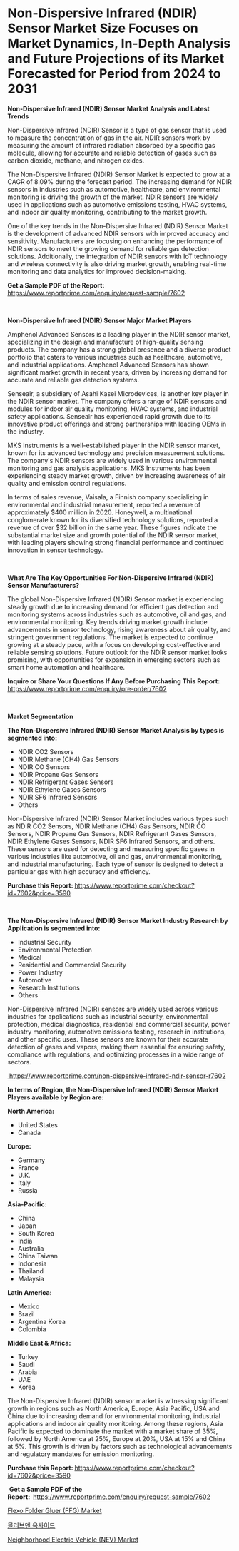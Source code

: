 <p><h1>Non-Dispersive Infrared (NDIR) Sensor Market Size Focuses on Market Dynamics, In-Depth Analysis and Future Projections of its Market Forecasted for Period from 2024 to 2031</h1></p><p><strong>Non-Dispersive Infrared (NDIR) Sensor Market Analysis and Latest Trends</strong></p>
<p><p>Non-Dispersive Infrared (NDIR) Sensor is a type of gas sensor that is used to measure the concentration of gas in the air. NDIR sensors work by measuring the amount of infrared radiation absorbed by a specific gas molecule, allowing for accurate and reliable detection of gases such as carbon dioxide, methane, and nitrogen oxides.</p><p>The Non-Dispersive Infrared (NDIR) Sensor Market is expected to grow at a CAGR of 8.09% during the forecast period. The increasing demand for NDIR sensors in industries such as automotive, healthcare, and environmental monitoring is driving the growth of the market. NDIR sensors are widely used in applications such as automotive emissions testing, HVAC systems, and indoor air quality monitoring, contributing to the market growth.</p><p>One of the key trends in the Non-Dispersive Infrared (NDIR) Sensor Market is the development of advanced NDIR sensors with improved accuracy and sensitivity. Manufacturers are focusing on enhancing the performance of NDIR sensors to meet the growing demand for reliable gas detection solutions. Additionally, the integration of NDIR sensors with IoT technology and wireless connectivity is also driving market growth, enabling real-time monitoring and data analytics for improved decision-making.</p></p>
<p><strong>Get a Sample PDF of the Report:&nbsp;</strong> <a href="https://www.reportprime.com/enquiry/request-sample/7602">https://www.reportprime.com/enquiry/request-sample/7602</a></p>
<p>&nbsp;</p>
<p><strong>Non-Dispersive Infrared (NDIR) Sensor Major Market Players</strong></p>
<p><p>Amphenol Advanced Sensors is a leading player in the NDIR sensor market, specializing in the design and manufacture of high-quality sensing products. The company has a strong global presence and a diverse product portfolio that caters to various industries such as healthcare, automotive, and industrial applications. Amphenol Advanced Sensors has shown significant market growth in recent years, driven by increasing demand for accurate and reliable gas detection systems.</p><p>Senseair, a subsidiary of Asahi Kasei Microdevices, is another key player in the NDIR sensor market. The company offers a range of NDIR sensors and modules for indoor air quality monitoring, HVAC systems, and industrial safety applications. Senseair has experienced rapid growth due to its innovative product offerings and strong partnerships with leading OEMs in the industry.</p><p>MKS Instruments is a well-established player in the NDIR sensor market, known for its advanced technology and precision measurement solutions. The company's NDIR sensors are widely used in various environmental monitoring and gas analysis applications. MKS Instruments has been experiencing steady market growth, driven by increasing awareness of air quality and emission control regulations.</p><p>In terms of sales revenue, Vaisala, a Finnish company specializing in environmental and industrial measurement, reported a revenue of approximately $400 million in 2020. Honeywell, a multinational conglomerate known for its diversified technology solutions, reported a revenue of over $32 billion in the same year. These figures indicate the substantial market size and growth potential of the NDIR sensor market, with leading players showing strong financial performance and continued innovation in sensor technology.</p></p>
<p>&nbsp;</p>
<p><strong>What Are The Key Opportunities For Non-Dispersive Infrared (NDIR) Sensor Manufacturers?</strong></p>
<p><p>The global Non-Dispersive Infrared (NDIR) Sensor market is experiencing steady growth due to increasing demand for efficient gas detection and monitoring systems across industries such as automotive, oil and gas, and environmental monitoring. Key trends driving market growth include advancements in sensor technology, rising awareness about air quality, and stringent government regulations. The market is expected to continue growing at a steady pace, with a focus on developing cost-effective and reliable sensing solutions. Future outlook for the NDIR sensor market looks promising, with opportunities for expansion in emerging sectors such as smart home automation and healthcare.</p></p>
<p><strong>Inquire or Share Your Questions If Any Before Purchasing This Report:</strong> <a href="https://www.reportprime.com/enquiry/pre-order/7602">https://www.reportprime.com/enquiry/pre-order/7602</a></p>
<p>&nbsp;</p>
<p><strong>Market Segmentation</strong></p>
<p><strong>The Non-Dispersive Infrared (NDIR) Sensor Market Analysis by types is segmented into:</strong></p>
<p><ul><li>NDIR CO2 Sensors</li><li>NDIR Methane (CH4) Gas Sensors</li><li>NDIR CO Sensors</li><li>NDIR Propane Gas Sensors</li><li>NDIR Refrigerant Gases Sensors</li><li>NDIR Ethylene Gases Sensors</li><li>NDIR SF6 Infrared Sensors</li><li>Others</li></ul></p>
<p><p>Non-Dispersive Infrared (NDIR) Sensor Market includes various types such as NDIR CO2 Sensors, NDIR Methane (CH4) Gas Sensors, NDIR CO Sensors, NDIR Propane Gas Sensors, NDIR Refrigerant Gases Sensors, NDIR Ethylene Gases Sensors, NDIR SF6 Infrared Sensors, and others. These sensors are used for detecting and measuring specific gases in various industries like automotive, oil and gas, environmental monitoring, and industrial manufacturing. Each type of sensor is designed to detect a particular gas with high accuracy and efficiency.</p></p>
<p><strong>Purchase this Report:&nbsp;</strong><a href="https://www.reportprime.com/checkout?id=7602&price=3590">https://www.reportprime.com/checkout?id=7602&price=3590</a></p>
<p>&nbsp;</p>
<p><strong>The Non-Dispersive Infrared (NDIR) Sensor Market Industry Research by Application is segmented into:</strong></p>
<p><ul><li>Industrial Security</li><li>Environmental Protection</li><li>Medical</li><li>Residential and Commercial Security</li><li>Power Industry</li><li>Automotive</li><li>Research Institutions</li><li>Others</li></ul></p>
<p><p>Non-Dispersive Infrared (NDIR) sensors are widely used across various industries for applications such as industrial security, environmental protection, medical diagnostics, residential and commercial security, power industry monitoring, automotive emissions testing, research in institutions, and other specific uses. These sensors are known for their accurate detection of gases and vapors, making them essential for ensuring safety, compliance with regulations, and optimizing processes in a wide range of sectors.</p></p>
<p><a href="https://www.reportprime.com/non-dispersive-infrared-ndir-sensor-r7602">&nbsp;https://www.reportprime.com/non-dispersive-infrared-ndir-sensor-r7602</a></p>
<p><strong>In terms of Region, the Non-Dispersive Infrared (NDIR) Sensor Market Players available by Region are:</strong></p>
<p>
    <p> <strong> North America: </strong>
        <ul>
            <li>United States</li>
            <li>Canada</li>
        </ul>
        </p> 
    <p> <strong> Europe: </strong>
        <ul>
            <li>Germany</li>
            <li>France</li>
            <li>U.K.</li>
            <li>Italy</li>
            <li>Russia</li>
        </ul>
        </p> 
    <p> <strong> Asia-Pacific: </strong>
        <ul>
            <li>China</li>
            <li>Japan</li>
            <li>South Korea</li>
            <li>India</li>
            <li>Australia</li>
            <li>China Taiwan</li>
            <li>Indonesia</li>
            <li>Thailand</li>
            <li>Malaysia</li>
        </ul>
        </p> 
    <p> <strong> Latin America: </strong>
        <ul>
            <li>Mexico</li>
            <li>Brazil</li>
            <li>Argentina Korea</li>
            <li>Colombia</li>
        </ul>
        </p> 
    <p> <strong> Middle East & Africa: </strong>
        <ul>
            <li>Turkey</li>
            <li>Saudi</li>
            <li>Arabia</li>
            <li>UAE</li>
            <li>Korea</li>
        </ul>
    </p>
    </p>
<p><p>The Non-Dispersive Infrared (NDIR) sensor market is witnessing significant growth in regions such as North America, Europe, Asia Pacific, USA and China due to increasing demand for environmental monitoring, industrial applications and indoor air quality monitoring. Among these regions, Asia Pacific is expected to dominate the market with a market share of 35%, followed by North America at 25%, Europe at 20%, USA at 15% and China at 5%. This growth is driven by factors such as technological advancements and regulatory mandates for emission monitoring.</p></p>
<p><strong>Purchase this Report: </strong><a href="https://www.reportprime.com/checkout?id=7602&price=3590">https://www.reportprime.com/checkout?id=7602&price=3590</a></p>
<p>&nbsp;<strong>Get a Sample PDF of the Report:&nbsp;&nbsp;</strong><a href="https://www.reportprime.com/enquiry/request-sample/7602">https://www.reportprime.com/enquiry/request-sample/7602</a></p>
<p><strong></strong></p>
<p><p><a href="https://github.com/beatblasta/Market-Research-Report-List-2/blob/main/flexo-folder-gluer-ffg-market.md">Flexo Folder Gluer (FFG) Market</a></p><p><a href="https://github.com/darrellockm3ytan895656/Market-Research-Report-List-1/blob/main/261110725008.md">몰리브덴 옥사이드</a></p><p><a href="https://github.com/shotows/Market-Research-Report-List-2/blob/main/neighborhood-electric-vehicle-nev-market.md">Neighborhood Electric Vehicle (NEV) Market</a></p></p>